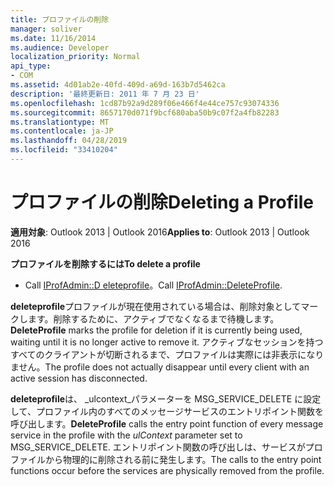 ```yaml
---
title: プロファイルの削除
manager: soliver
ms.date: 11/16/2014
ms.audience: Developer
localization_priority: Normal
api_type:
- COM
ms.assetid: 4d01ab2e-40fd-409d-a69d-163b7d5462ca
description: '最終更新日: 2011 年 7 月 23 日'
ms.openlocfilehash: 1cd87b92a9d289f06e466f4e44ce757c93074336
ms.sourcegitcommit: 8657170d071f9bcf680aba50b9c07f2a4fb82283
ms.translationtype: MT
ms.contentlocale: ja-JP
ms.lasthandoff: 04/28/2019
ms.locfileid: "33410204"
---
```

# <a name="deleting-a-profile"></a><span data-ttu-id="ba50d-103">プロファイルの削除</span><span class="sxs-lookup"><span data-stu-id="ba50d-103">Deleting a Profile</span></span>

  
  
<span data-ttu-id="ba50d-104">**適用対象**: Outlook 2013 | Outlook 2016</span><span class="sxs-lookup"><span data-stu-id="ba50d-104">**Applies to**: Outlook 2013 | Outlook 2016</span></span> 
  
 <span data-ttu-id="ba50d-105">**プロファイルを削除するには**</span><span class="sxs-lookup"><span data-stu-id="ba50d-105">**To delete a profile**</span></span>
  
- <span data-ttu-id="ba50d-106">Call [IProfAdmin::D eleteprofile](iprofadmin-deleteprofile.md)。</span><span class="sxs-lookup"><span data-stu-id="ba50d-106">Call [IProfAdmin::DeleteProfile](iprofadmin-deleteprofile.md).</span></span>
    
 <span data-ttu-id="ba50d-107">**deleteprofile**プロファイルが現在使用されている場合は、削除対象としてマークします。削除するために、アクティブでなくなるまで待機します。</span><span class="sxs-lookup"><span data-stu-id="ba50d-107">**DeleteProfile** marks the profile for deletion if it is currently being used, waiting until it is no longer active to remove it.</span></span> <span data-ttu-id="ba50d-108">アクティブなセッションを持つすべてのクライアントが切断されるまで、プロファイルは実際には非表示になりません。</span><span class="sxs-lookup"><span data-stu-id="ba50d-108">The profile does not actually disappear until every client with an active session has disconnected.</span></span> 
  
 <span data-ttu-id="ba50d-109">**deleteprofile**は、 _ulcontext_パラメーターを MSG_SERVICE_DELETE に設定して、プロファイル内のすべてのメッセージサービスのエントリポイント関数を呼び出します。</span><span class="sxs-lookup"><span data-stu-id="ba50d-109">**DeleteProfile** calls the entry point function of every message service in the profile with the  _ulContext_ parameter set to MSG_SERVICE_DELETE.</span></span> <span data-ttu-id="ba50d-110">エントリポイント関数の呼び出しは、サービスがプロファイルから物理的に削除される前に発生します。</span><span class="sxs-lookup"><span data-stu-id="ba50d-110">The calls to the entry point functions occur before the services are physically removed from the profile.</span></span> 
  

